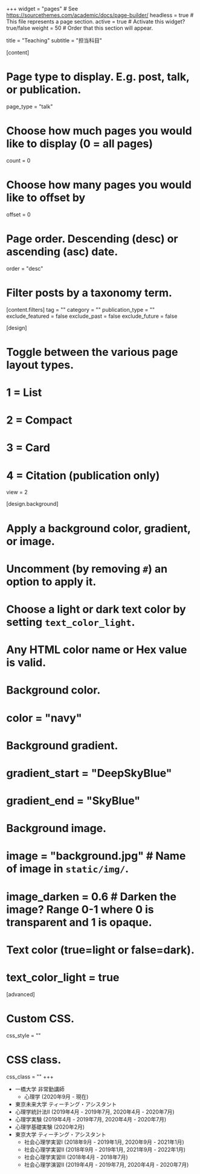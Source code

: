 +++
widget = "pages"  # See https://sourcethemes.com/academic/docs/page-builder/
headless = true  # This file represents a page section.
active = true  # Activate this widget? true/false
weight = 50  # Order that this section will appear.

title = "Teaching"
subtitle = "担当科目"

[content]
  # Page type to display. E.g. post, talk, or publication.
  page_type = "talk"
  
  # Choose how much pages you would like to display (0 = all pages)
  count = 0
  
  # Choose how many pages you would like to offset by
  offset = 0

  # Page order. Descending (desc) or ascending (asc) date.
  order = "desc"

  # Filter posts by a taxonomy term.
  [content.filters]
    tag = ""
    category = ""
    publication_type = ""
    exclude_featured = false
    exclude_past = false
    exclude_future = false
    
[design]
  # Toggle between the various page layout types.
  #   1 = List
  #   2 = Compact
  #   3 = Card
  #   4 = Citation (publication only)
  view = 2
  
[design.background]
  # Apply a background color, gradient, or image.
  #   Uncomment (by removing `#`) an option to apply it.
  #   Choose a light or dark text color by setting `text_color_light`.
  #   Any HTML color name or Hex value is valid.

  # Background color.
  # color = "navy"
  
  # Background gradient.
  # gradient_start = "DeepSkyBlue"
  # gradient_end = "SkyBlue"
  
  # Background image.
  # image = "background.jpg"  # Name of image in `static/img/`.
  # image_darken = 0.6  # Darken the image? Range 0-1 where 0 is transparent and 1 is opaque.

  # Text color (true=light or false=dark).
  # text_color_light = true  
  
[advanced]
 # Custom CSS. 
 css_style = ""
 
 # CSS class.
 css_class = ""
+++
- 一橋大学 非常勤講師
  - 心理学 (2020年9月 - 現在)
-  東京未来大学 ティーチング・アシスタント
 - 心理学統計法II (2019年4月 - 2019年7月, 2020年4月 - 2020年7月)
 - 心理学実験 (2019年4月 - 2019年7月, 2020年4月 - 2020年7月)
 - 心理学基礎実験 (2020年2月)
- 東京大学 ティーチング・アシスタント
  - 社会心理学実習I (2018年9月 - 2019年1月, 2020年9月 - 2021年1月)
  - 社会心理学実習II (2018年9月 - 2019年1月, 2021年9月 - 2022年1月)
  - 社会心理学実習III (2018年4月 - 2018年7月)
  - 社会心理学演習II (2019年4月 - 2019年7月, 2020年4月 - 2020年7月)
